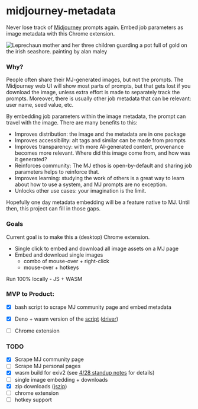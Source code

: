 # midjourney-metadata

Never lose track of [Midjourney](http://midjourney.com) prompts again. Embed job parameters as image metadata with this Chrome extension.

![Leprechaun mother and her three children guarding a pot full of gold on the irish seashore. painting by alan maley](https://user-images.githubusercontent.com/292510/235260517-9b288ebb-1d72-4d9a-84ba-cee477b30cf8.png "Leprechaun mother and her three children guarding a pot full of gold on the irish seashore. painting by alan maley")


### Why?

People often share their MJ-generated images, but not the prompts. The Midjourney web UI will show most parts of prompts, but that gets lost if you download the image, unless extra effort is made to separately track the prompts. Moreover, there is usually other job metadata that can be relevant: user name, seed value, etc.

By embedding job parameters within the image metadata, the prompt can travel with the image. There are many benefits to this:

- Improves distribution: the image and the metadata are in one package
- Improves accessibility: alt tags and similar can be made from prompts
- Improves transparency: with more AI-generated content, provenance becomes more relevant. Where did this image come from, and how was it generated?
- Reinforces community: The MJ ethos is open-by-default and sharing job parameters helps to reinforce that.
- Improves learning: studying the work of others is a great way to learn about how to use a system, and MJ prompts are no exception.
- Unlocks other use cases: your imagination is the limit.

Hopefully one day metadata embedding will be a feature native to MJ. Until then, this project can fill in those gaps.

### Goals

Current goal is to make this a (desktop) Chrome extension.
- Single click to embed and download all image assets on a MJ page
- Embed and download single images
  - combo of mouse-over + right-click
  - mouse-over + hotkeys

Run 100% locally - JS + WASM

### MVP to Product:
- [x] bash script to scrape MJ community page and embed metadata
- [x] Deno + wasm version of the [script](https://github.com/j0sh/midjourney-metadata/blob/main/showcase.ts) ([driver](https://github.com/j0sh/midjourney-metadata/blob/main/showcase))
- [ ] Chrome extension


### TODO
- [x] Scrape MJ community page
- [ ] Scrape MJ personal pages
- [x] wasm build for exiv2 (see  [4/28 standup notes](https://github.com/j0sh/daily-standup/blob/main/README.md#28-april-2023) for details)
- [ ] single image embedding + downloads
- [x] zip downloads ([jszip](https://stuk.github.io/jszip/))
- [ ] chrome extension
- [ ] hotkey support

